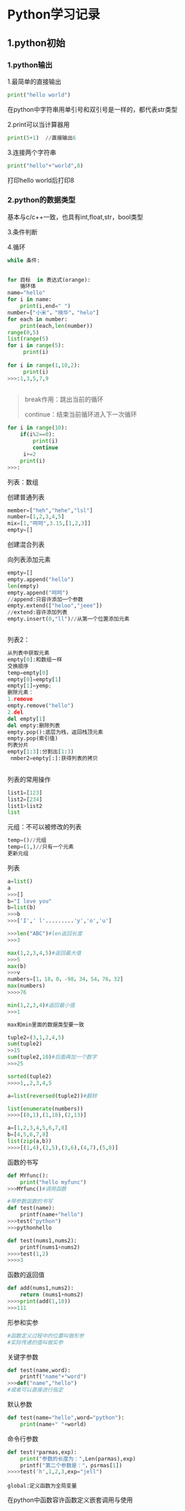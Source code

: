 # Python学习记录

## 1.python初始

### 1.python输出

1.最简单的直接输出

```python
print("hello world")
```

在python中字符串用单引号和双引号是一样的，都代表str类型

2.print可以当计算器用

```python
print(5+1)  //直接输出6
```

3.连接两个字符串

```python
print("hello"+"world",8)
```

打印hello world后打印8

### 2.python的数据类型

基本与c/c++一致，也具有int,float,str，bool类型

3.条件判断



4.循环      

```python
while 条件:
    
```

```python
for 目标  in 表达式(orange):
    循环体
name="hello"
for i in name:
    print(i,end=" ")
number=["小米"，"晓华"，"helo"]
for each in number:
    print(each,len(number))
range(0,5)
list(range(5)
for i in range(5):
     print(i)   
     
for i in range(1,10,2):
     print(i)
>>>:1,3,5,7,9
 
```

> break作用：跳出当前的循环
>
> continue：结束当前循环进入下一次循环

```python
for i in range(10):
    if(i%2==0):
        print(i)
        continue
     i+=2
    print(i)
>>>:
```

列表：数组

创建普通列表

```python
member=["heh","hehe","lsl"]
number=[1,2,3,4,5]
mix=[1,"呵呵",3.15,[1,2,3]]
empty=[]

```

创建混合列表

向列表添加元素

```python
empty=[]
empty.append("hello")
len(empty)
empty.append("呵呵")
//append:只容许添加一个参数
empty.extend(["heloo","jeee"])
//extend:容许添加列表
empty.insert(0,"ll")//从第一个位置添加元素



```

列表2：

```python
从列表中获取元素
empty[0]:和数组一样
交换顺序
temp=empty[0]
empty[0]=empty[1]
empty[1]=yemp;
删除元素：
1.remove
empty.remove("hello")
2.del
del empty[1]
del empty:删除列表
empty.pop():底层为栈，返回栈顶元素
empty.pop(索引值)
列表分片
empty[1:3]:分割出[1:3)
 nmber2=empty[:]:获得列表的拷贝
              
```

列表的常用操作

```python
list1=[123]
list2=[234]
list1>list2
list
```

元组：不可以被修改的列表

```python
temp=()//元组
temp=(1,)//只有一个元素
更新元组

```



列表

```python
a=list()
a
>>>[]
b="I love you"
b=list(b)
>>>b
>>>['I',' l'.........'y','o','u']

>>>len("ABC")#len返回长度
>>>3

max(1,2,3,4,5)#返回最大值
>>>5
max(b)
>>>v
numbers=[1，18，0，-98，34，54，76，32]
max(numbers)
>>>>76

min(1,2,3,4)#返回最小值
>>>1

max和min里面的数据类型要一致

tuple2=(3,1,2,4,5)
sum(tuple2)
>>15
sum(tuple2,10)#后面再加一个数字
>>>25

sorted(tuple2)
>>>>1,,2,3,4,5

a=list(reversed(tuple2))#翻转

list(enumerate(numbers))
>>>>[(0,1),(1,18),(2,13)]

a=[1,2,3,4,5,6,7,8]
b=[4,5,6,7,8]
list(zip(a,b))
>>>>[(1,4),(2,5),(3,6),(4,7),(5,8)]
```



函数的书写

```python
def MYfunc():
    print("hello myfunc")
>>>MYfunc()#调用函数

```

```python
#带参数函数的书写
def test(name):
    printf(name+"hello")
>>>test("python")
>>>pythonhello 

def test(nums1,nums2):
    printf(nums1+nums2)
>>>>test(1,2)
>>>>3
```

函数的返回值

```python
def add(nums1,nums2):
    return (nums1+nums2)
>>>>print(add(1,10))
>>>111
```

形参和实参

```python
#函数定义过程中的位置叫做形参
#实际传递的值叫做实参
```

关键字参数

```python
def test(name,word):
    printf("name"+"word")
>>>def("name","hello")
#或者可以直接进行指定

```

默认参数

```python
def test(name="hello",word="python"):
    print(name+" "+world)

```

命令行参数

```python
def test(*parmas,exp):
    print("参数的长度为：",Len(parmas),exp)
    printf("第二个参数是："，psrmas[1])
>>>>test('h',1,2,3,exp="jell")
```

```
global:定义函数为全局变量
```



在python中函数容许函数定义嵌套调用与使用

